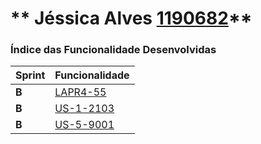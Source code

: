 ** Jéssica Alves [1190682](./)** 
===============================


### Índice das Funcionalidade Desenvolvidas ###


| Sprint | Funcionalidade     |
|--------|--------------------|
| **B**  | [LAPR4-55](US55_EspecificarColaborador) |
| **B**  | [US-1-2103](US-1-2103_BootstrapOrganization)
| **B**  | [US-5-9001](US-5-9001_Powerpoint)
